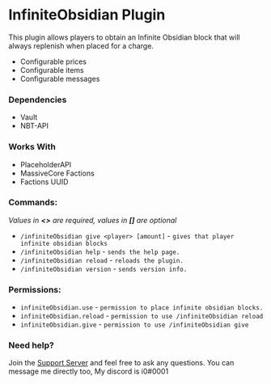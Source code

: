 # InfiniteObsidian Plugin

This plugin allows players to obtain an Infinite Obsidian block that will always replenish when placed for a charge.

- Configurable prices
- Configurable items
- Configurable messages

### Dependencies

- Vault
- NBT-API

### Works With

- PlaceholderAPI
- MassiveCore Factions
- Factions UUID

### Commands:

*Values in **<>** are required, values in **[]** are optional*

- ``/infiniteObsidian give <player> [amount]`` - ``gives that player infinite obsidian blocks``
- ``/infiniteObsidian help`` - ``sends the help page.``
- ``/infiniteObsidian reload`` - ``reloads the plugin.``
- ``/infiniteObsidian version`` - ``sends version info.``

### Permissions:

- ```infiniteObsidian.use```   - ``permission to place infinite obsidian blocks.``
- ```infiniteObsidian.reload```   - ``permission to use /infiniteObsidian reload``
- ```infiniteObsidian.give```   - ``permission to use /infiniteObsidian give``

### Need help?

Join the [Support Server](https://discord.i0dev.com/) and feel free to ask any questions. You can message me directly
too, My discord is i0#0001

